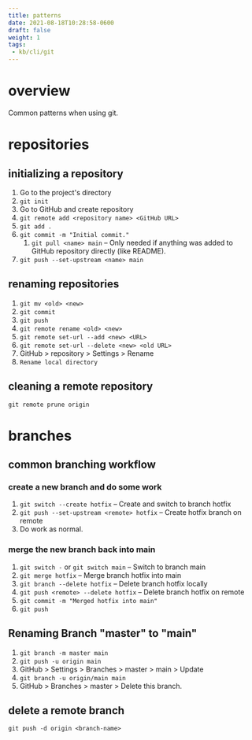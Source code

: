 ```yaml
---
title: patterns
date: 2021-08-18T10:28:58-0600
draft: false
weight: 1
tags:
 - kb/cli/git
---
```


# overview
Common patterns when using git.

# repositories
## initializing a repository
1.  Go to the project's directory
2.  `git init`
3.  Go to GitHub and create repository
4.  `git remote add <repository name> <GitHub URL>`
5.  `git add .`
6.  `git commit -m "Initial commit."`
    1.  `git pull <name> main` – Only needed if anything was added to GitHub repository directly (like README).
7.  `git push --set-upstream <name> main`

## renaming repositories
1.  `git mv <old> <new>`
2.  `git commit`
3.  `git push`
4.  `git remote rename <old> <new>`
5.  `git remote set-url --add <new> <URL>`
6.  `git remote set-url --delete <new> <old URL>`
7.  GitHub > <old> repository > Settings > Rename
8.  `Rename local directory`

## cleaning a remote repository
`git remote prune origin`

# branches
## common branching workflow
### create a new branch and do some work
1.  `git switch --create hotfix` – Create and switch to branch hotfix
2.  `git push --set-upstream <remote> hotfix` – Create hotfix branch on remote
3.  Do work as normal.

### merge the new branch back into main
1.  `git switch -` or `git switch main` – Switch to branch main
2.  `git merge hotfix` – Merge branch hotfix into main
3.  `git branch --delete hotfix` – Delete branch hotfix locally
4.  `git push <remote> --delete hotfix` – Delete branch hotfix on remote
5.  `git commit -m "Merged hotfix into main"`
6.  `git push`

## Renaming Branch "master" to "main"
1.  `git branch -m master main`
2.  `git push -u origin main`
3.  GitHub > Settings > Branches > master > main > Update
4.  `git branch -u origin/main main`
5.  GitHub > Branches > master > Delete this branch.

## delete a remote branch
`git push -d origin <branch-name>`